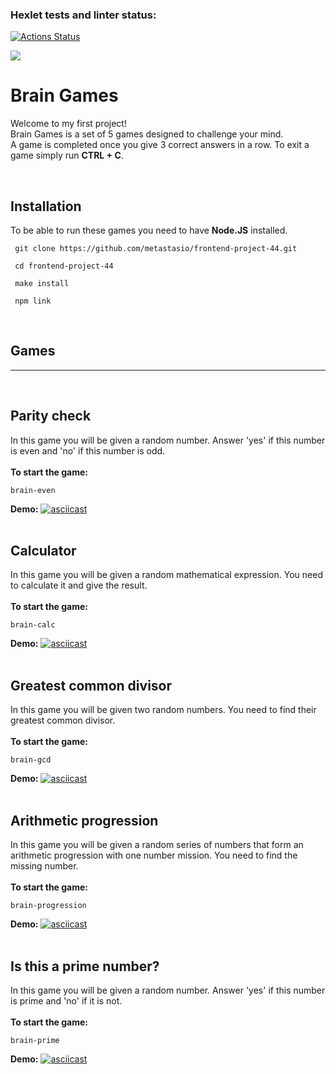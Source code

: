 ### Hexlet tests and linter status:

[![Actions Status](https://github.com/metastasio/frontend-project-44/workflows/hexlet-check/badge.svg)](https://github.com/metastasio/frontend-project-44/actions)

<a href="https://codeclimate.com/github/metastasio/frontend-project-44/maintainability"><img src="https://api.codeclimate.com/v1/badges/7b2b31bac20bd63a6c4b/maintainability" /></a>

# Brain Games

Welcome to my first project!  
Brain Games is a set of 5 games designed to challenge your mind.  
A game is completed once you give 3 correct answers in a row. To exit a game simply run **CTRL + C**.

<br>

## Installation

To be able to run these games you need to have **Node.JS** installed.

```
 git clone https://github.com/metastasio/frontend-project-44.git
 
 cd frontend-project-44

 make install

 npm link
```
<br>

## **Games**  ##
***
<br>

## Parity check

In this game you will be given a random number. Answer 'yes' if this number is even and 'no' if this number is odd.  
<br>
**To start the game:**

```
brain-even
```

**Demo:**
[![asciicast](https://asciinema.org/a/GKMssgNGXBNruGbxgYmtTuF5y.svg)](https://asciinema.org/a/GKMssgNGXBNruGbxgYmtTuF5y)
<br>
<br>

## Calculator

In this game you will be given a random mathematical expression. You need to calculate it and give the result.  
<br>
**To start the game:**

```
brain-calc
```

**Demo:**
[![asciicast](https://asciinema.org/a/rNZQQ8DPtMzXSnZFWWES2XkFt.svg)](https://asciinema.org/a/rNZQQ8DPtMzXSnZFWWES2XkFt)
<br>
<br>

## Greatest common divisor

In this game you will be given two random numbers. You need to find their greatest common divisor.  
<br>
**To start the game:**

```
brain-gcd
```

**Demo:**
[![asciicast](https://asciinema.org/a/G7LUehLbAbdVCG9l6W41GmSeH.svg)](https://asciinema.org/a/G7LUehLbAbdVCG9l6W41GmSeH)
<br>
<br>

## Arithmetic progression

In this game you will be given a random series of numbers that form an arithmetic progression with one number mission. You need to find the missing number.  
<br>
**To start the game:**

```
brain-progression
```

**Demo:**
[![asciicast](https://asciinema.org/a/wZN4DEbTo4hLt5jp4gNDflpAc.svg)](https://asciinema.org/a/wZN4DEbTo4hLt5jp4gNDflpAc)
<br>
<br>

## Is this a prime number?

In this game you will be given a random number. Answer 'yes' if this number is prime and 'no' if it is not.  
<br>
**To start the game:**

```
brain-prime
```

**Demo:**
[![asciicast](https://asciinema.org/a/gPDvWyohKlBlRK20qxzT199qI.svg)](https://asciinema.org/a/gPDvWyohKlBlRK20qxzT199qI)
